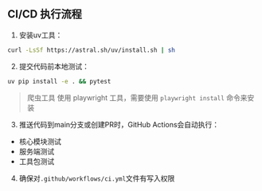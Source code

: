 ## CI/CD 执行流程

1. 安装uv工具：
```bash
curl -LsSf https://astral.sh/uv/install.sh | sh
```

2. 提交代码前本地测试：
```bash
uv pip install -e . && pytest
```

> 爬虫工具 使用 playwright 工具，需要使用 `playwright install` 命令来安装

3. 推送代码到main分支或创建PR时，GitHub Actions会自动执行：
- 核心模块测试
- 服务端测试
- 工具包测试

4. 确保对`.github/workflows/ci.yml`文件有写入权限

